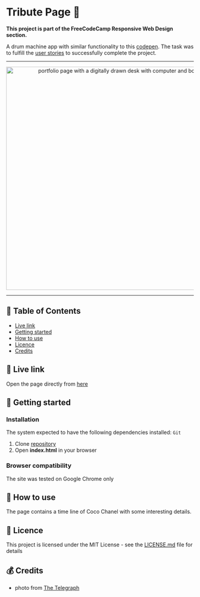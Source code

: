 # Tribute Page 👏 

**This project is part of the FreeCodeCamp Responsive Web Design section.**

A drum machine app with similar functionality to this [codepen](https://codepen.io/freeCodeCamp/full/zNqgVx).
The task was to fulfill the [user stories](https://learn.freecodecamp.org/responsive-web-design/responsive-web-design-projects/build-a-tribute-page) to successfully complete the project.

***

<p align="center">
  <img src="https://i.imgur.com/v48RuqZ.jpg" width="600" alt="portfolio page with a digitally drawn desk with computer and books"/>
</p>

***

## 📑 Table of Contents
* [Live link](#-live-link)
* [Getting started](#-getting-started)
* [How to use](#-how-to-use)
* [Licence](#-licence)
* [Credits](#-credits)

## 🔗 Live link  
Open the page directly from [here](https://jpacsai.github.io/freeCodeCamp/BasicProjects/Tribute_page/)  

## 🏁 Getting started

### Installation  
The system expected to have the following dependencies installed: `Git`

1. Clone [repository](https://github.com/jpacsai/freeCodeCamp/tree/master/ResponsiveWebDesign_Projects/Tribute_page)
2. Open **index.html** in your browser

### Browser compatibility  
The site was tested on Google Chrome only

## 🍴 How to use  
The page contains a time line of Coco Chanel with some interesting details.

## 📜 Licence

This project is licensed under the MIT License - see the [LICENSE.md](https://github.com/jpacsai/freeCodeCamp/blob/master/LICENSE) file for details

## 💰 Credits
- photo from [The Telegraph](https://www.telegraph.co.uk/)
